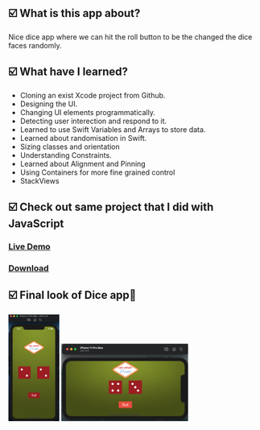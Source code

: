 <h2>☑️ What is this app about?</h2>
<p>Nice dice app where we can hit the roll button to be the changed the dice faces randomly. </p>
<h2>☑️ What have I learned?</h2>
<ul>
  <li>Cloning an exist Xcode project from Github.</li>
  <li>Designing the UI.</li>
  <li>Changing UI elements programmatically.</li>
  <li>Detecting user interection and respond to it.</li>
  <li>Learned to use Swift Variables and Arrays to store data.</li>
  <li>Learned about randomisation in Swift.</li>
  <li>Sizing classes and orientation</li>
  <li>Understanding Constraints.</li>
  <li>Learned about Alignment and Pinning</li>
  <li>Using Containers for more fine grained control</li>
  <li>StackViews</li>
</ul>
<h2>☑️ Check out same project that I did with JavaScript</h2>
<h3><a href="https://nigorafayzullaeva.github.io/DiceGame/">Live Demo</a></h3>
<h3><a href="https://github.com/NigoraFayzullaeva/DiceGame">Download</a></h3>
<h2>☑️ Final look of Dice app🎲</h2>
<img src="diceIOS.png" alt="Dice" width="20%" height="50%">
<img src="diceIOShorizontal.png" alt="Dice" width="50%" height="20%">

